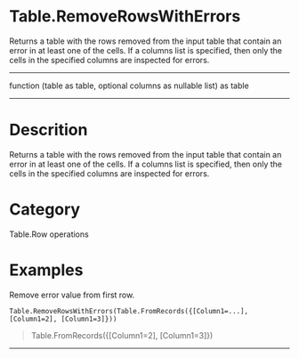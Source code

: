 ﻿# Table.RemoveRowsWithErrors
Returns a table with the rows removed from the input table that contain an error in at least one of the cells. If a columns list is specified, then only the cells in the specified columns are inspected for errors.
***
function (table as table, optional columns as nullable list) as table
***
# Descrition 
Returns a table with the rows removed from the input table that contain an error in at least one of the cells. If a columns list is specified, then only the cells in the specified columns are inspected for errors.
# Category 
Table.Row operations
# Examples 
Remove error value from first row.
```
Table.RemoveRowsWithErrors(Table.FromRecords({[Column1=...],[Column1=2], [Column1=3]}))
```
> Table.FromRecords({[Column1=2], [Column1=3]})
***
